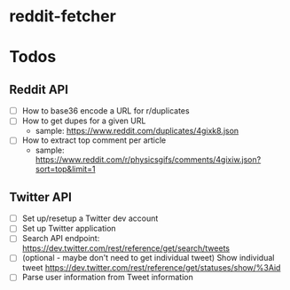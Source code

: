 # reddit-fetcher



# Todos

## Reddit API

- [ ] How to base36 encode a URL for r/duplicates
- [ ] How to get dupes for a given URL
  - sample: https://www.reddit.com/duplicates/4gixk8.json
- [ ] How to extract top comment per article
  - sample: https://www.reddit.com/r/physicsgifs/comments/4gixiw.json?sort=top&limit=1


## Twitter API

- [ ] Set up/resetup a Twitter dev account
- [ ] Set up Twitter application
- [ ] Search API endpoint: https://dev.twitter.com/rest/reference/get/search/tweets
- [ ] (optional - maybe don't need to get individual tweet) Show individual tweet https://dev.twitter.com/rest/reference/get/statuses/show/%3Aid
- [ ] Parse user information from Tweet information
